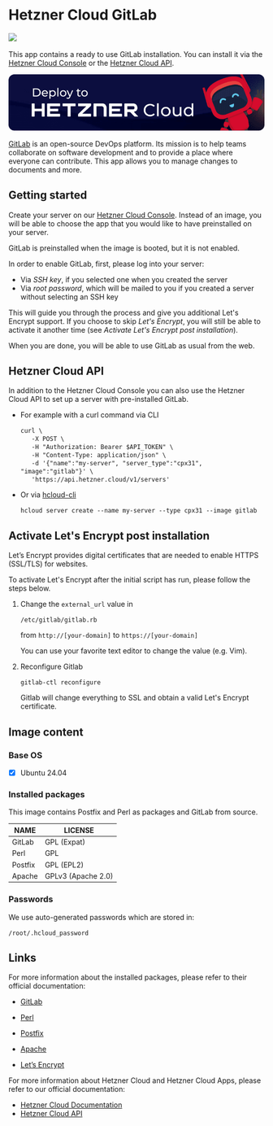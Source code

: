 # Hetzner Cloud GitLab

<img src="images/gitlab-logo.png" height="97px">
<br>

This app contains a ready to use GitLab installation.
You can install it via the [Hetzner Cloud Console](https://console.hetzner.cloud) or the [Hetzner Cloud API](https://docs.hetzner.cloud/#servers-create-a-server).

[![Deploy to Hetzner Cloud](../../shared/images/deploy_to_hetzner.png)](https://console.hetzner.cloud/deploy/gitlab)

[GitLab](https://about.gitlab.com/) is an open-source DevOps platform. Its mission is to help teams collaborate on software development and to provide a place where everyone can contribute. This app allows you to manage changes to documents and more.

## Getting started

Create your server on our [Hetzner Cloud Console](https://console.hetzner.cloud). Instead of an image, you will be able to choose the app that you would like to have preinstalled on your server.

GitLab is preinstalled when the image is booted, but it is not enabled.

In order to enable GitLab, first, please log into your server:

- Via _SSH key_, if you selected one when you created the server
- Via _root password_, which will be mailed to you if you created a server without selecting an SSH key

This will guide you through the process and give you additional Let's Encrypt support. If you choose to skip _Let's Encrypt_, you will still be able to activate it another time (see _Activate Let's Encrypt post installation_).

When you are done, you will be able to use GitLab as usual from the web.

## Hetzner Cloud API

In addition to the Hetzner Cloud Console you can also use the Hetzner Cloud API to set up a server with pre-installed GitLab.

- For example with a curl command via CLI

  ```
  curl \
     -X POST \
     -H "Authorization: Bearer $API_TOKEN" \
     -H "Content-Type: application/json" \
     -d '{"name":"my-server", "server_type":"cpx31", "image":"gitlab"}' \
     'https://api.hetzner.cloud/v1/servers'
  ```

- Or via [hcloud-cli](https://github.com/hetznercloud/cli)

  ```
  hcloud server create --name my-server --type cpx31 --image gitlab
  ```

## Activate Let's Encrypt post installation

Let’s Encrypt provides digital certificates that are needed to enable HTTPS (SSL/TLS) for websites.

To activate Let's Encrypt after the initial script has run, please follow the steps below.

1. Change the `external_url` value in

   ```
   /etc/gitlab/gitlab.rb
   ```

   from `http://[your-domain]` to `https://[your-domain]`

   You can use your favorite text editor to change the value (e.g. Vim).

2. Reconfigure Gitlab

   ```
   gitlab-ctl reconfigure
   ```

   Gitlab will change everything to SSL and obtain a valid Let's Encrypt certificate.

## Image content

### Base OS

- [x] Ubuntu 24.04

### Installed packages

This image contains Postfix and Perl as packages and GitLab from source.

| NAME    | LICENSE            |
| ------- | ------------------ |
| GitLab  | GPL (Expat)        |
| Perl    | GPL                |
| Postfix | GPL (EPL2)         |
| Apache  | GPLv3 (Apache 2.0) |

### Passwords

We use auto-generated passwords which are stored in:

```
/root/.hcloud_password
```

## Links

For more information about the installed packages, please refer to their official documentation:

- [GitLab](https://docs.gitlab.com/)
- [Perl](https://perldoc.perl.org/)
- [Postfix](http://www.postfix.org/documentation.html)
- [Apache](https://cwiki.apache.org/confluence/display/httpd/FAQ)

- [Let’s Encrypt](https://letsencrypt.org/de/docs/)

For more information about Hetzner Cloud and Hetzner Cloud Apps, please refer to our official documentation:

- [Hetzner Cloud Documentation](https://docs.hetzner.com/cloud/)
- [Hetzner Cloud API](https://docs.hetzner.cloud/)
